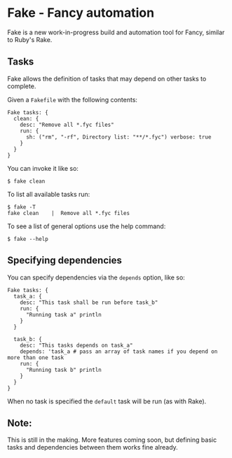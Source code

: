 # Fake - Fancy automation

Fake is a new work-in-progress build and automation tool for Fancy, similar to Ruby's Rake.

## Tasks

Fake allows the definition of tasks that may depend on other tasks to complete.

Given a `Fakefile` with the following contents:

```fancy
Fake tasks: {
  clean: {
    desc: "Remove all *.fyc files"
    run: {
      sh: ("rm", "-rf", Directory list: "**/*.fyc") verbose: true
    }
  }
}
```

You can invoke it like so:

```
$ fake clean
```

To list all available tasks run:

```
$ fake -T
fake clean    |  Remove all *.fyc files
```

To see a list of general options use the help command:

```
$ fake --help
```

## Specifying dependencies

You can specify dependencies via the `depends` option, like so:

```fancy
Fake tasks: {
  task_a: {
    desc: "This task shall be run before task_b"
    run: {
      "Running task a" println
    }
  }

  task_b: {
    desc: "This tasks depends on task_a"
    depends: 'task_a # pass an array of task names if you depend on more than one task
    run: {
      "Running task b" println
    }
  }
}
```

When no task is specified the `default` task will be run (as with Rake).

## Note:

This is still in the making. More features coming soon, but defining
basic tasks and dependencies between them works fine already.